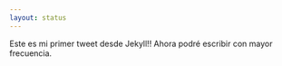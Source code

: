 ```yaml
---
layout: status
---
```

Este es mi primer tweet desde Jekyll!! Ahora podré escribir con mayor frecuencia.
